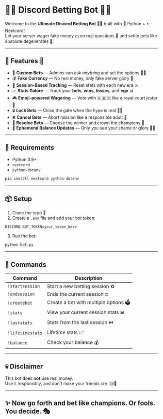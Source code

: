 # 🎲✨ Discord Betting Bot 🎰🔥

Welcome to the **Ultimate Discord Betting Bot** 🧠💸 built with 🐍 Python + ⚡ Nextcord!  
Let your server wager fake money 💵 on real questions 🤔 and settle bets like absolute degenerates 👑.

---

## 🚀 Features 🚀

- 🎤 **Custom Bets** — Admins can ask _anything_ and set the options 🧠💥  
- 💰 **Fake Currency** — No real money, only fake server glory 💎  
- 🧾 **Session-Based Tracking** — Reset stats with each new era ⚔️  
- 📈 **Stats Galore** — Track your **bets**, **wins**, **losses**, and **ego** 📊  
- 🎮 **Emoji-powered Wagering** — Vote with 🇦 🇧 🇨 like a royal court jester 🤹  
- 🔒 **Lock Bets** — Close the gate when the hype is real 🚪🔥  
- ❌ **Cancel Bets** — Abort mission like a responsible adult 🧯  
- 🏁 **Resolve Bets** — Choose the winner and crown the champions 👑  
- 🤫 **Ephemeral Balance Updates** — Only _you_ see your shame or glory 🧍💬

---

## 🧠 Requirements

- Python 3.8+
- `nextcord`
- `python-dotenv`

```bash
pip install nextcord python-dotenv
```

---

## 📦 Setup

1. Clone the repo 🧬  
2. Create a `.env` file and add your bot token:

```
DISCORD_BOT_TOKEN=your_token_here
```

3. Run the bot:

```bash
python bot.py
```

---

## 🧪 Commands

| Command           | Description                            |
|------------------|----------------------------------------|
| `!startsession`   | Start a new betting session ♻️         |
| `!endsession`     | Ends the current session 🔚            |
| `!createbet`      | Create a bet with multiple options 🗳️ |
| `!stats`          | View your current session stats 📊     |
| `!laststats`      | Stats from the last session ⏮️         |
| `!lifetimestats`  | Lifetime stats 📈                      |
| `!balance`        | Check your balance 💰                  |

---

## 💀 Disclaimer

This bot does **not** use real money.  
Use it responsibly, and don't make your friends cry. 😢🎉

---

## ✨ Now go forth and bet like champions. Or fools. You decide. 🎭
